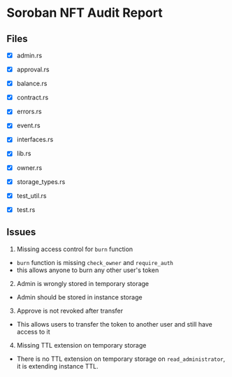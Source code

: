 # Soroban NFT Audit Report

## Files

- [x] admin.rs
- [x] approval.rs
- [x] balance.rs
- [x] contract.rs
- [x] errors.rs
- [x] event.rs
- [x] interfaces.rs
- [x] lib.rs
- [x] owner.rs
- [x] storage_types.rs
- [x] test_util.rs
- [x] test.rs


## Issues
1. Missing access control for `burn` function
- `burn` function is missing `check_owner` and `require_auth`
- this allows anyone to burn any other user's token

2. Admin is wrongly stored in temporary storage
- Admin should be stored in instance storage

3. Approve is not revoked after transfer
- This allows users to transfer the token to another user and still have access to it

4. Missing TTL extension on temporary storage
- There is no TTL extension on temporary storage on `read_administrator`, it is extending instance TTL.
